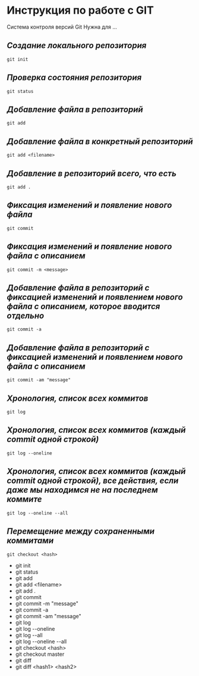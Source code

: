 # **Инструкция по работе с GIT**
 
 Система контроля версий Git Нужна для ...

 ## *Создание локального репозитория*


    git init
    
## *Проверка состояния репозитория*

    git status

## *Добавление файла в репозиторий*

    git add

## *Добавление файла в конкретный репозиторий*

    git add <filename>

## *Добавление в репозиторий всего, что есть*

    git add .

## *Фиксация изменений и появление нового файла*

    git commit

## *Фиксация изменений и появление нового файла с описанием*

    git commit -m <message>

## *Добавление файла в репозиторий c фиксацией изменений и появлением нового файла с описанием, которое вводится отдельно*

    git commit -a

## *Добавление файла в репозиторий c фиксацией изменений и появлением нового файла с описанием*

    git commit -am "message"

## *Хронология, список всех коммитов*

    git log

## *Хронология, список всех коммитов (каждый commit одной строкой)*

    git log --oneline

## *Хронология, список всех коммитов (каждый commit одной строкой), все действия, если даже мы находимся не на последнем коммите*

    git log --oneline --all

## *Перемещение между сохраненными коммитами*

    git checkout <hash>

- git init
- git status
- git add
- git add \<filename>
- git add .
- git commit
- git commit -m "message"
- git commit -a
- git commit -am "message"
- git log
- git log --oneline
- git log --all
- git log --oneline --all
- git checkout \<hash>
- git checkout master
- git diff
- git diff \<hash1> \<hash2>